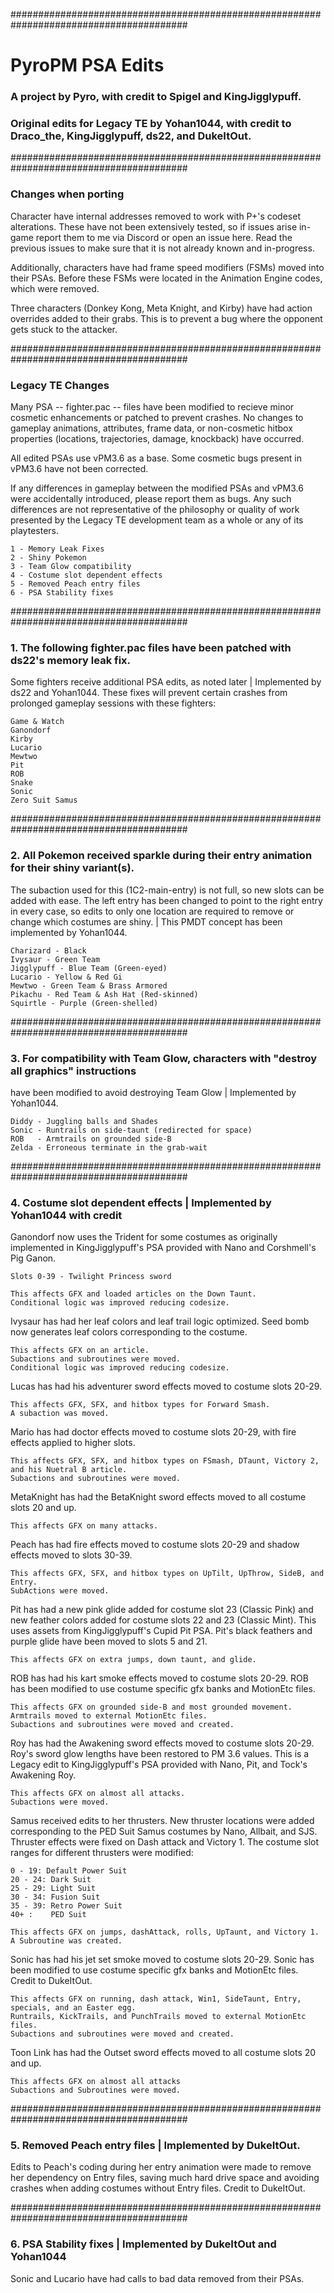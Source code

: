 
########################################################################################
# PyroPM PSA Edits
### A project by Pyro, with credit to Spigel and KingJigglypuff.
### Original edits for Legacy TE by Yohan1044, with credit to Draco_the, KingJigglypuff, ds22, and DukeItOut.
########################################################################################

### Changes when porting

Character have internal addresses removed to work with P+'s codeset alterations.
These have not been extensively tested, so if issues arise in-game report them to me via Discord or open an issue here.
Read the previous issues to make sure that it is not already known and in-progress.

Additionally, characters have had frame speed modifiers (FSMs) moved into their PSAs.
Before these FSMs were located in the Animation Engine codes, which were removed.

Three characters (Donkey Kong, Meta Knight, and Kirby) have had action overrides added to their grabs.
This is to prevent a bug where the opponent gets stuck to the attacker.

########################################################################################
### Legacy TE Changes

Many PSA -- fighter.pac -- files have been modified to recieve minor cosmetic enhancements
or patched to prevent crashes. No changes to gameplay animations, attributes, frame data,
or non-cosmetic hitbox properties (locations, trajectories, damage, knockback) have occurred.

All edited PSAs use vPM3.6 as a base. Some cosmetic bugs present in vPM3.6 have not
been corrected.

If any differences in gameplay between the modified PSAs and vPM3.6 were accidentally
introduced, please report them as bugs. Any such differences are not representative of
the philosophy or quality of work presented by the Legacy TE development team as a
whole or any of its playtesters.

	1 - Memory Leak Fixes
	2 - Shiny Pokemon
	3 - Team Glow compatibility
	4 - Costume slot dependent effects
	5 - Removed Peach entry files
	6 - PSA Stability fixes

########################################################################################
### 1. The following fighter.pac files have been patched with ds22's memory leak fix.
Some fighters receive additional PSA edits, as noted later | Implemented by ds22 and Yohan1044.
These fixes will prevent certain crashes from prolonged gameplay sessions with these fighters:

	Game & Watch
	Ganondorf
	Kirby
	Lucario
	Mewtwo
	Pit
	ROB
	Snake
	Sonic
	Zero Suit Samus

########################################################################################
### 2. All Pokemon received sparkle during their entry animation for their shiny variant(s).
The subaction used for this (1C2-main-entry) is not full, so new slots can be added
with ease. The left entry has been changed to point to the right entry in every case,
so edits to only one location are required to remove or change which costumes are shiny.
  | This PMDT concept has been implemented by Yohan1044.

	Charizard - Black
	Ivysaur - Green Team
	Jigglypuff - Blue Team (Green-eyed)
	Lucario - Yellow & Red Gi
	Mewtwo - Green Team & Brass Armored
	Pikachu - Red Team & Ash Hat (Red-skinned)
	Squirtle - Purple (Green-shelled)

########################################################################################
### 3. For compatibility with Team Glow, characters with "destroy all graphics" instructions
have been modified to avoid destroying Team Glow | Implemented by Yohan1044.

	Diddy - Juggling balls and Shades
	Sonic - Runtrails on side-taunt (redirected for space)
	ROB   - Armtrails on grounded side-B 
	Zelda - Erroneous terminate in the grab-wait

########################################################################################
### 4. Costume slot dependent effects | Implemented by Yohan1044 with credit

Ganondorf now uses the Trident for some costumes as originally implemented in
KingJigglypuff's PSA provided with Nano and Corshmell's Pig Ganon.

	Slots 0-39 - Twilight Princess sword

	This affects GFX and loaded articles on the Down Taunt.
	Conditional logic was improved reducing codesize.

Ivysaur has had her leaf colors and leaf trail logic optimized. Seed bomb now generates 
leaf colors corresponding to the costume.

	This affects GFX on an article.
	Subactions and subroutines were moved.
	Conditional logic was improved reducing codesize.

Lucas has had his adventurer sword effects moved to costume slots 20-29.

	This affects GFX, SFX, and hitbox types for Forward Smash.
	A subaction was moved.

Mario has had doctor effects moved to costume slots 20-29, with fire effects applied to higher slots.

	This affects GFX, SFX, and hitbox types on FSmash, DTaunt, Victory 2, and his Nuetral B article.
	Subactions and subroutines were moved.

MetaKnight has had the BetaKnight sword effects moved to all costume slots 20 and up.

	This affects GFX on many attacks.

Peach has had fire effects moved to costume slots 20-29 and shadow effects moved to slots 30-39.

	This affects GFX, SFX, and hitbox types on UpTilt, UpThrow, SideB, and Entry.
	SubActions were moved.

Pit has had a new pink glide added for costume slot 23 (Classic Pink) and new feather colors added
for costume slots 22 and 23 (Classic Mint). This uses assets from KingJigglypuff's Cupid Pit PSA.
Pit's black feathers and purple glide have been moved to slots 5 and 21.

	This affects GFX on extra jumps, down taunt, and glide.

ROB has had his kart smoke effects moved to costume slots 20-29.
ROB has been modified to use costume specific gfx banks and MotionEtc files.

	This affects GFX on grounded side-B and most grounded movement.
	Armtrails moved to external MotionEtc files.
	Subactions and subroutines were moved and created.

Roy has had the Awakening sword effects moved to costume slots 20-29. Roy's sword glow lengths have
been restored to PM 3.6 values. This is a Legacy edit to KingJigglypuff's PSA provided with
Nano, Pit, and Tock's Awakening Roy.

	This affects GFX on almost all attacks.
	Subactions were moved.

Samus received edits to her thrusters. New thruster locations were added corresponding to the
PED Suit Samus costumes by Nano, Allbait, and SJS. Thruster effects were fixed on Dash attack
and Victory 1. The costume slot ranges for different thrusters were modified:

	0 - 19: Default Power Suit
	20 - 24: Dark Suit
	25 - 29: Light Suit
	30 - 34: Fusion Suit
	35 - 39: Retro Power Suit
	40+ :	 PED Suit

	This affects GFX on jumps, dashAttack, rolls, UpTaunt, and Victory 1.
	A Subroutine was created.

Sonic has had his jet set smoke moved to costume slots 20-29.
Sonic has been modified to use costume specific gfx banks and MotionEtc files. Credit to DukeItOut.

	This affects GFX on running, dash attack, Win1, SideTaunt, Entry, specials, and an Easter egg.
	Runtrails, KickTrails, and PunchTrails moved to external MotionEtc files.
	Subactions and subroutines were moved and created.

Toon Link has had the Outset sword effects moved to all costume slots 20 and up.

	This affects GFX on almost all attacks
	Subactions and Subroutines were moved.

########################################################################################
### 5. Removed Peach entry files | Implemented by DukeItOut.

Edits to Peach's coding during her entry animation were made to remove her dependency
on Entry files, saving much hard drive space and avoiding crashes when adding costumes
without Entry files. Credit to DukeItOut.

########################################################################################
### 6. PSA Stability fixes | Implemented by DukeItOut and Yohan1044

Sonic and Lucario have had calls to bad data removed from their PSAs.
